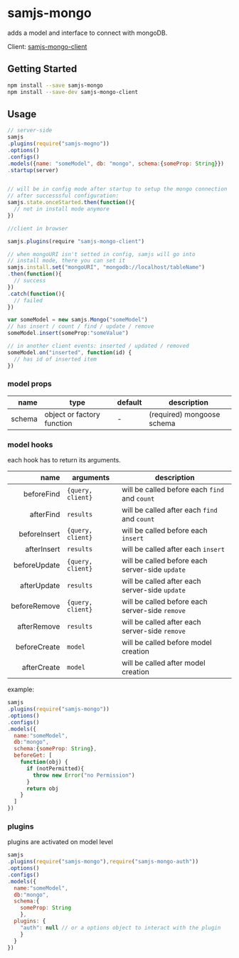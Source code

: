 # samjs-mongo

adds a model and interface to connect with mongoDB.

Client: [samjs-mongo-client](https://github.com/SAMjs/samjs-mongo-client)

## Getting Started
```sh
npm install --save samjs-mongo
npm install --save-dev samjs-mongo-client
```

## Usage

```js
// server-side
samjs
.plugins(require("samjs-mogno"))
.options()
.configs()
.models({name: "someModel", db: "mongo", schema:{someProp: String}})
.startup(server)


// will be in config mode after startup to setup the mongo connection
// after successsful configuration:
samjs.state.onceStarted.then(function(){
  // not in install mode anymore
})

//client in browser

samjs.plugins(require "samjs-mongo-client")

// when mongoURI isn't setted in config, samjs will go into
// install mode, there you can set it
samjs.install.set("mongoURI", "mongodb://localhost/tableName")
.then(function(){
  // success
})
.catch(function(){
  // failed
})

var someModel = new samjs.Mongo("someModel")
// has insert / count / find / update / remove
someModel.insert(someProp:"someValue")

// in another client events: inserted / updated / removed
someModel.on("inserted", function(id) {
  // has id of inserted item
})

```

### model props

name | type | default | description
---: | --- | --- | ---
schema | object or factory function | - | (required) mongoose schema

### model hooks

each hook has to return its arguments.

name | arguments| description
---: | --- | ---
beforeFind | `{query, client}` | will be called before each `find` and `count`
afterFind | `results` | will be called after each `find` and `count`
beforeInsert | `{query, client}` | will be called before each `insert`
afterInsert | `results` | will be called after each `insert`
beforeUpdate | `{query, client}` | will be called before each server-side `update`
afterUpdate | `results` | will be called after each server-side `update`
beforeRemove | `{query, client}` | will be called before each server-side `remove`
afterRemove | `results` | will be called after each server-side `remove`
beforeCreate | `model` | will be called before model creation
afterCreate | `model` | will be called after model creation

example:
```js
samjs
.plugins(require("samjs-mongo"))
.options()
.configs()
.models({
  name:"someModel",
  db:"mongo",
  schema:{someProp: String},
  beforeGet: [
    function(obj) {
      if (notPermitted){
        throw new Error("no Permission")
      }
      return obj
    }
  ]
})
```

### plugins
plugins are activated on model level
```js
samjs
.plugins(require("samjs-mongo"),require("samjs-mongo-auth"))
.options()
.configs()
.models({
  name:"someModel",
  db:"mongo",
  schema:{
    someProp: String
    },
  plugins: {
    "auth": null // or a options object to interact with the plugin
    }
  }
})
```
